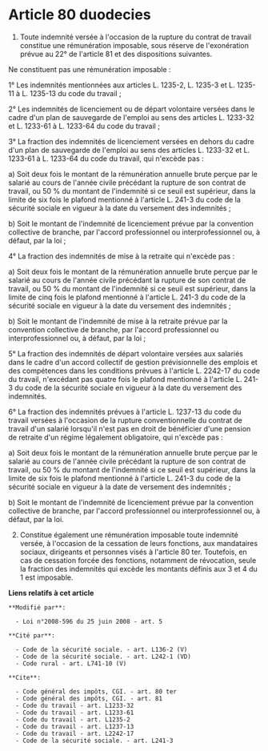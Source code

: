# Article 80 duodecies

1. Toute indemnité versée à l'occasion de la rupture du contrat de travail constitue une rémunération imposable, sous réserve
de l'exonération prévue au 22° de l'article 81 et des dispositions suivantes. 

Ne constituent pas une rémunération imposable : 

1° Les indemnités mentionnées aux articles L. 1235-2, L. 1235-3 et L. 1235-11 à L. 1235-13 du code du travail ; 

2° Les indemnités de licenciement ou de départ volontaire versées dans le cadre d'un plan de sauvegarde de l'emploi au sens
des articles L. 1233-32 et L. 1233-61 à L. 1233-64 du code du travail ; 

3° La fraction des indemnités de licenciement versées en dehors du cadre d'un plan de sauvegarde de l'emploi au sens des
articles L. 1233-32 et L. 1233-61 à L. 1233-64 du code du travail, qui n'excède pas : 

a) Soit deux fois le montant de la rémunération annuelle brute perçue par le salarié au cours de l'année civile précédant la
rupture de son contrat de travail, ou 50 % du montant de l'indemnité si ce seuil est supérieur, dans la limite de six fois le
plafond mentionné à l'article L. 241-3 du code de la sécurité sociale en vigueur à la date du versement des indemnités ; 

b) Soit le montant de l'indemnité de licenciement prévue par la convention collective de branche, par l'accord professionnel
ou interprofessionnel ou, à défaut, par la loi ; 

4° La fraction des indemnités de mise à la retraite qui n'excède pas : 

a) Soit deux fois le montant de la rémunération annuelle brute perçue par le salarié au cours de l'année civile précédant la
rupture de son contrat de travail, ou 50 % du montant de l'indemnité si ce seuil est supérieur, dans la limite de cinq fois
le plafond mentionné à l'article L. 241-3 du code de la sécurité sociale en vigueur à la date du versement des indemnités ; 

b) Soit le montant de l'indemnité de mise à la retraite prévue par la convention collective de branche, par l'accord
professionnel ou interprofessionnel ou, à défaut, par la loi ; 

5° La fraction des indemnités de départ volontaire versées aux salariés dans le cadre d'un accord collectif de gestion
prévisionnelle des emplois et des compétences dans les conditions prévues à l'article L. 2242-17 du code du travail,
n'excédant pas quatre fois le plafond mentionné à l'article L. 241-3 du code de la sécurité sociale en vigueur à la date du
versement des indemnités. 

6° La fraction des indemnités prévues à l'article L. 1237-13 du code du travail versées à l'occasion de la rupture
conventionnelle du contrat de travail d'un salarié lorsqu'il n'est pas en droit de bénéficier d'une pension de retraite d'un
régime légalement obligatoire, qui n'excède pas : 

a) Soit deux fois le montant de la rémunération annuelle brute perçue par le salarié au cours de l'année civile précédant la
rupture de son contrat de travail, ou 50 % du montant de l'indemnité si ce seuil est supérieur, dans la limite de six fois le
plafond mentionné à l'article L. 241-3 du code de la sécurité sociale en vigueur à la date de versement des indemnités ; 

b) Soit le montant de l'indemnité de licenciement prévue par la convention collective de branche, par l'accord professionnel
ou interprofessionnel ou, à défaut, par la loi. 

2. Constitue également une rémunération imposable toute indemnité versée, à l'occasion de la cessation de leurs fonctions,
aux mandataires sociaux, dirigeants et personnes visés à l'article 80 ter. Toutefois, en cas de cessation forcée des
fonctions, notamment de révocation, seule la fraction des indemnités qui excède les montants définis aux 3 et 4 du 1 est
imposable.

**Liens relatifs à cet article**

	**Modifié par**:

	  - Loi n°2008-596 du 25 juin 2008 - art. 5

	**Cité par**:

	  - Code de la sécurité sociale. - art. L136-2 (V)
	  - Code de la sécurité sociale. - art. L242-1 (VD)
	  - Code rural - art. L741-10 (V)

	**Cite**:

	  - Code général des impôts, CGI. - art. 80 ter
	  - Code général des impôts, CGI. - art. 81
	  - Code du travail - art. L1233-32
	  - Code du travail - art. L1233-61
	  - Code du travail - art. L1235-2
	  - Code du travail - art. L1237-13
	  - Code du travail - art. L2242-17
	  - Code de la sécurité sociale. - art. L241-3
